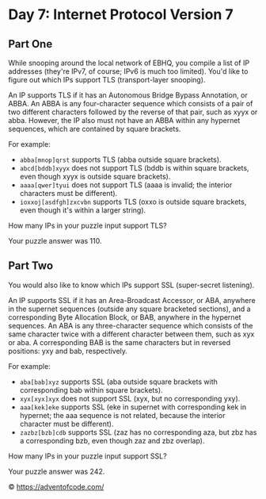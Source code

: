 # Day 7: Internet Protocol Version 7 

## Part One

While snooping around the local network of EBHQ, you compile a list of IP addresses (they're IPv7, of course; IPv6 is much too limited). You'd like to figure out which IPs support TLS (transport-layer snooping).

An IP supports TLS if it has an Autonomous Bridge Bypass Annotation, or ABBA. An ABBA is any four-character sequence which consists of a pair of two different characters followed by the reverse of that pair, such as xyyx or abba. However, the IP also must not have an ABBA within any hypernet sequences, which are contained by square brackets.

For example:

- `abba[mnop]qrst` supports TLS (abba outside square brackets).
- `abcd[bddb]xyyx` does not support TLS (bddb is within square brackets, even though xyyx is outside square brackets).
- `aaaa[qwer]tyui` does not support TLS (aaaa is invalid; the interior characters must be different).
- `ioxxoj[asdfgh]zxcvbn` supports TLS (oxxo is outside square brackets, even though it's within a larger string).

How many IPs in your puzzle input support TLS?

Your puzzle answer was 110.


## Part Two

You would also like to know which IPs support SSL (super-secret listening).

An IP supports SSL if it has an Area-Broadcast Accessor, or ABA, anywhere in the supernet sequences (outside any square bracketed sections), and a corresponding Byte Allocation Block, or BAB, anywhere in the hypernet sequences. An ABA is any three-character sequence which consists of the same character twice with a different character between them, such as xyx or aba. A corresponding BAB is the same characters but in reversed positions: yxy and bab, respectively.

For example:

- `aba[bab]xyz` supports SSL (aba outside square brackets with corresponding bab within square brackets).
- `xyx[xyx]xyx` does not support SSL (xyx, but no corresponding yxy).
- `aaa[kek]eke` supports SSL (eke in supernet with corresponding kek in hypernet; the aaa sequence is not related, because the interior character must be different).
- `zazbz[bzb]cdb` supports SSL (zaz has no corresponding aza, but zbz has a corresponding bzb, even though zaz and zbz overlap).

How many IPs in your puzzle input support SSL?

Your puzzle answer was 242.

:copyright: https://adventofcode.com/